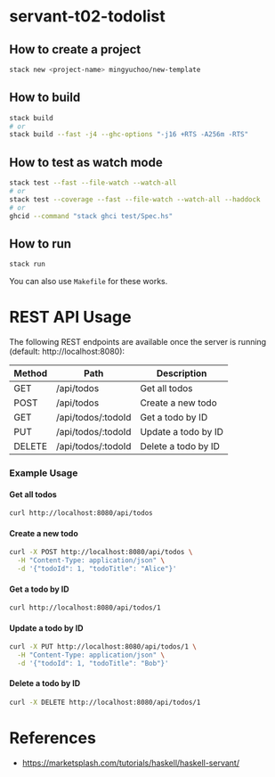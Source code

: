 # servant-t02-todolist

## How to create a project

```bash
stack new <project-name> mingyuchoo/new-template
```

## How to build

```bash
stack build
# or
stack build --fast -j4 --ghc-options "-j16 +RTS -A256m -RTS"
```

## How to test as watch mode

```bash
stack test --fast --file-watch --watch-all
# or
stack test --coverage --fast --file-watch --watch-all --haddock
# or
ghcid --command "stack ghci test/Spec.hs"
```

## How to run

```bash
stack run
```
You can also use `Makefile` for these works.

# REST API Usage

The following REST endpoints are available once the server is running (default: http://localhost:8080):

| Method | Path                  | Description                 |
|--------|-----------------------|-----------------------------|
| GET    | /api/todos            | Get all todos               |
| POST   | /api/todos            | Create a new todo           |
| GET    | /api/todos/:todoId    | Get a todo by ID            |
| PUT    | /api/todos/:todoId    | Update a todo by ID         |
| DELETE | /api/todos/:todoId    | Delete a todo by ID         |

### Example Usage

#### Get all todos
```bash
curl http://localhost:8080/api/todos
```

#### Create a new todo
```bash
curl -X POST http://localhost:8080/api/todos \
  -H "Content-Type: application/json" \
  -d '{"todoId": 1, "todoTitle": "Alice"}'
```

#### Get a todo by ID
```bash
curl http://localhost:8080/api/todos/1
```

#### Update a todo by ID
```bash
curl -X PUT http://localhost:8080/api/todos/1 \
  -H "Content-Type: application/json" \
  -d '{"todoId": 1, "todoTitle": "Bob"}'
```

#### Delete a todo by ID
```bash
curl -X DELETE http://localhost:8080/api/todos/1
```

# References

- <https://marketsplash.com/tutorials/haskell/haskell-servant/>
